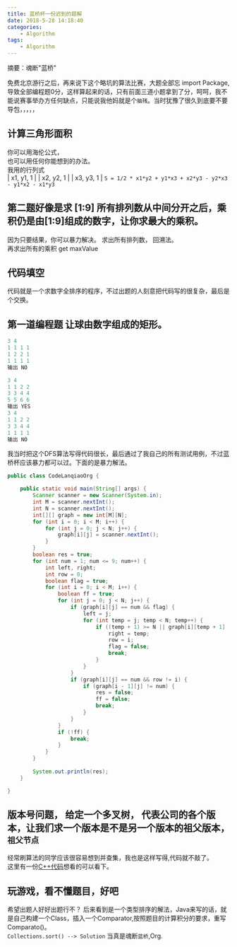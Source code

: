 ```yaml
---
title: 蓝桥杯一份迟到的题解
date: 2018-5-28 14:18:40
categories:
	- Algorithm
tags:
	- Algorithm
---
```


摘要：魂断"蓝桥"
<!-- more -->
免费北京游行之后，再来说下这个略坑的算法比赛，大题全部忘 import Package,导致全部编程题0分，这样算起来的话，只有前面三道小题拿到了分，呵呵，我不能说赛事举办方任何缺点，只能说我他妈就是个`脑残`。当时犹豫了很久到底要不要导包，，，，，  
## 计算三角形面积
你可以用海伦公式，  
也可以用任何你能想到的办法。  
我用的行列式  
| x1, y1, 1 |
| x2, y2, 1 |
| x3, y3, 1 |
`S = 1/2 * x1*y2 + y1*x3 + x2*y3 - y2*x3 - y1*x2 - x1*y3` 

## 第二题好像是求 [1:9] 所有排列数从中间分开之后，乘积仍是由[1:9]组成的数字，让你求最大的乘积。  
因为只要结果，你可以暴力解决。
求出所有排列数， 回溯法。  
再求出所有的乘积 get maxValue  
## 代码填空
代码就是一个求数字全排序的程序，不过出题的人刻意把代码写的很复杂，最后是个交换。  
## 第一道编程题 让球由数字组成的矩形。
``` Java
3 4
1 1 1 1
1 2 2 1
1 1 1 1 
输出 NO

3 4
1 1 2 2 
3 3 4 4
5 5 6 6
输出 YES
3 4
1 1 2 2 
3 3 4 4 
1 1 1 1 
输出 NO
```
我当时把这个DFS算法写得代码很长，最后通过了我自己的所有测试用例，不过蓝桥杯应该暴力都可以过。下面的是暴力解法。

```Java
public class CodeLanqiaoOrg {

	public static void main(String[] args) {
		Scanner scanner = new Scanner(System.in);
		int M = scanner.nextInt();
		int N = scanner.nextInt();
		int[][] graph = new int[M][N];
		for (int i = 0; i < M; i++) {
			for (int j = 0; j < N; j++) {
				graph[i][j] = scanner.nextInt();
			}
		}
		boolean res = true;
		for (int num = 1; num <= 9; num++) {
			int left, right;
			int row = 0;
			boolean flag = true;
			for (int i = 0; i < M; i++) {
				boolean ff = true;
				for (int j = 0; j < N; j++) {
					if (graph[i][j] == num && flag) {
						left = j;
						for (int temp = j; temp < N; temp++) {
							if ((temp + 1) >= N || graph[i][temp + 1] != graph[i][temp]) {
								right = temp;
								row = i;
								flag = false;
								break;
							}
						}
					}
					if (graph[i][j] == num && row != i) {
						if (graph[i - 1][j] != num) {
							res = false;
							ff = false;
							break;
						}
					}
				}
				if (!ff) {
					break;
				}
			}
		}
		
		System.out.println(res);
	}

}
```
## 版本号问题， 给定一个多叉树， 代表公司的各个版本，让我们求一个版本是不是另一个版本的祖父版本，`祖父节点`  

经常刷算法的同学应该很容易想到并查集，我也是这样写得,代码就不敲了。  
这里有一份[C++代码](https://blog.csdn.net/qq_41104612/article/details/80466766)想看的可以看下。

## 玩游戏，看不懂题目，好吧
希望出题人好好出题行不？ 后来看到是一个类型排序的解法，Java来写的话，就是自己构建一个Class，插入一个Comparator,按照题目的计算积分的要求，重写Comparato()。  
`Collections.sort() --> Solution`
当真是魂断`蓝桥`,Org.
